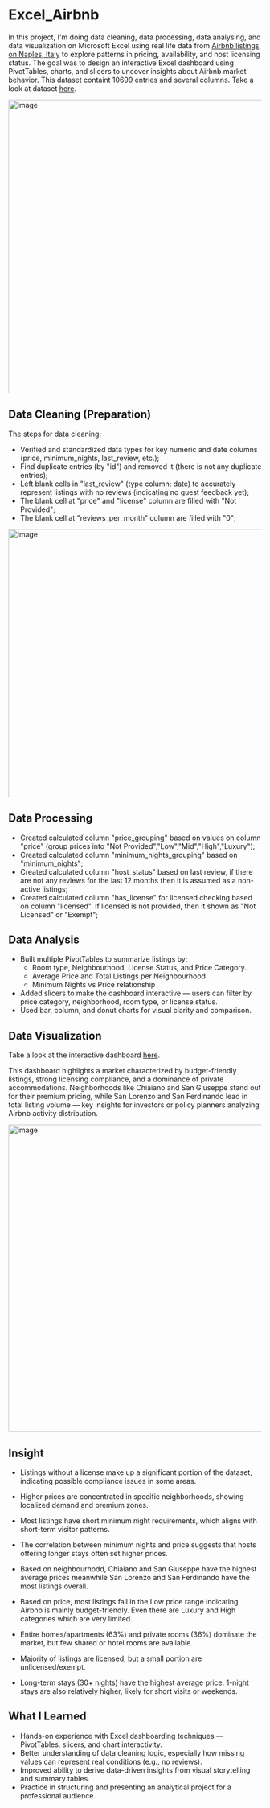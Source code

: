 # Excel_Airbnb

In this project, I'm doing data cleaning, data processing, data analysing, and data visualization on Microsoft Excel using real life data from [Airbnb listings on Naples, Italy](https://insideairbnb.com/) to explore patterns in pricing, availability, and host licensing status. The goal was to design an interactive Excel dashboard using PivotTables, charts, and slicers to uncover insights about Airbnb market behavior. This dataset containt 10699 entries and several columns. Take a look at dataset [here](/airbnb_naples1.xlsx).


<img width="1913" height="584" alt="image" src="https://github.com/user-attachments/assets/becf97c3-a3e4-4731-b574-f4a557b768c9" />


## Data Cleaning (Preparation)
The steps for data cleaning:
* Verified and standardized data types for key numeric and date columns (price, minimum_nights, last_review, etc.);
* Find duplicate entries (by "id") and removed it (there is not any duplicate entries);
* Left blank cells in "last_review" (type column: date) to accurately represent listings with no reviews (indicating no guest feedback yet);
* The blank cell at "price" and "license" column are filled with "Not Provided";
* The blank cell at "reviews_per_month" column are filled with "0";


<img width="1919" height="533" alt="image" src="https://github.com/user-attachments/assets/00af1755-46dd-4faa-bf04-29beee97d9d4" />


## Data Processing
* Created calculated column "price_grouping" based on values on column "price" (group prices into "Not Provided","Low","Mid","High","Luxury");
* Created calculated column "minimum_nights_grouping" based on "minimum_nights";
* Created calculated column "host_status" based on last review, if there are not any reviews for the last 12 months then it is assumed as a non-active listings;
* Created calculated column "has_license" for licensed checking based on column "licensed". If licensed is not provided, then it shown as "Not Licensed" or "Exempt";


## Data Analysis 
* Built multiple PivotTables to summarize listings by:
  + Room type, Neighbourhood, License Status, and Price Category.
  + Average Price and Total Listings per Neighbourhood
  + Minimum Nights vs Price relationship
* Added slicers to make the dashboard interactive — users can filter by price category, neighborhood, room type, or license status.
* Used bar, column, and donut charts for visual clarity and comparison.

## Data Visualization
Take a look at the interactive dashboard [here](https://1drv.ms/x/c/b693fc09892146b6/ERyKY92nSQRJkEm7F_nhtX4Bvol8jBQzaPP9YAZHxAeD_A?e=PplMbu&nav=MTVfe0RFNzc3NENCLUEwMzEtNEMyOS1CMEM0LTk3NzkxMDFBRDcyM30).


This dashboard highlights a market characterized by budget-friendly listings, strong licensing compliance, and a dominance of private accommodations.
Neighborhoods like Chiaiano and San Giuseppe stand out for their premium pricing, while San Lorenzo and San Ferdinando lead in total listing volume — key insights for investors or policy planners analyzing Airbnb activity distribution.

<img width="1115" height="611" alt="image" src="https://github.com/user-attachments/assets/9a7c78d2-95a6-44f7-8d93-62c1294d9aac" />



## Insight
* Listings without a license make up a significant portion of the dataset, indicating possible compliance issues in some areas.
* Higher prices are concentrated in specific neighborhoods, showing localized demand and premium zones.
* Most listings have short minimum night requirements, which aligns with short-term visitor patterns.
* The correlation between minimum nights and price suggests that hosts offering longer stays often set higher prices.

* Based on neighbourhodd, Chiaiano and San Giuseppe have the highest average prices meanwhile San Lorenzo and San Ferdinando have the most listings overall.
* Based on price, most listings fall in the Low price range indicating Airbnb is mainly budget-friendly. Even there are Luxury and High categories which are very limited.
* Entire homes/apartments (63%) and private rooms (36%) dominate the market, but few shared or hotel rooms are available.
* Majority of listings are licensed, but a small portion are unlicensed/exempt.
* Long-term stays (30+ nights) have the highest average price. 1-night stays are also relatively higher, likely for short visits or weekends.


## What I Learned
* Hands-on experience with Excel dashboarding techniques — PivotTables, slicers, and chart interactivity.
* Better understanding of data cleaning logic, especially how missing values can represent real conditions (e.g., no reviews).
* Improved ability to derive data-driven insights from visual storytelling and summary tables.
* Practice in structuring and presenting an analytical project for a professional audience.
